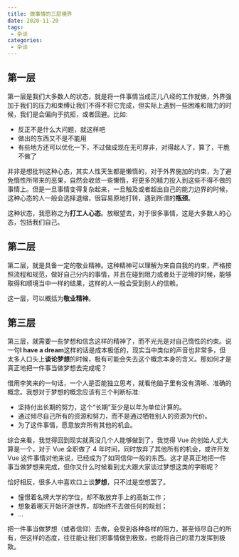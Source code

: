 ```yaml
---
title: 做事情的三层境界
date: 2020-11-20
tags:
 - 杂谈
categories:
 - 杂谈
---
```


## 第一层
第一层是我们大多数人的状态，就是将一件事情当成正儿八经的工作就做，外界强加于我们的压力和束缚让我们不得不将它完成，但实际上遇到一些困难和阻力的时候，我们是会偏向于抗拒，或者回避。比如:

- 反正不是什么大问题，就这样吧
- 做出的东西又不是不能用
- 有些地方还可以优化一下，不过做成现在无可厚非，对得起人了，算了，干脆不做了

并非是想批判这种心态，其实人性天生都是懒惰的，对于外界施加的约束，为了避免惰性所带来的恶果，自然会收敛一些懒惰，将更多的精力投入到这些不得不做的事情上。但是一旦事情变得复杂起来，一旦触及或者超出自己的能力边界的时候，这种心态的人一般会选择退缩，很容易原地打转，遇到所谓的**瓶颈**。

这种状态，我愿称之为**打工人心态**。放眼望去，对于很多事情，这是大多数人的心态，包括我们自己。

## 第二层
第二层，就是具备一定的敬业精神。这种精神可以理解为来自自我的约束，严格按照流程和规范，做好自己分内的事情，并且在碰到阻力或者处于逆境的时候，能够取得和顺境当中一样的结果，这样的人一般会受到别人的信赖。

这一层，可以概括为**敬业精神**。

## 第三层

第三层，就需要一些梦想和信念这样的精神了，而不光光是对自己惰性的约束。说一句**I have a dream**这样的话是成本极低的，现实当中类似的声音也非常多，但太多人口头上**谈论梦想**的时候，极有可能会失去这个概念本身的含义。那如何才是真正地把一件事当做梦想去完成呢？

借用李笑来的一句话，一个人是否能独立思考，就看他脑子里有没有清晰、准确的概念。我想对于梦想的概念应该有三个判断标准:

- 坚持付出长期的努力，这个“长期”至少是以年为单位计算的。
- 通过倾尽自己所有的资源和努力，而不是通过牺牲别人的资源为代价。
- 为了这件事情，愿意放弃所有其他的机会。

综合来看，我觉得回到现实就真没几个人能够做到了，我觉得 Vue 的创始人尤大算是一个，对于 Vue 全职做了 4 年时间，同时放弃了其他所有的机会，或许开发 Vue 这件事情对他来说，已经成为了如同信仰一般的东西。这才是真正地把一件事当做梦想来完成，但你又什么时候看到尤大跟大家谈过梦想这类的字眼呢？

恰好相反，很多人中喜欢口上谈**梦想**，只不过是空想罢了。

- 憧憬着名牌大学的学位，却不敢放弃手上的高新工作；
- 想象着哪天开始环游世界，却始终不去做任何的规划；
- ...

把一件事当做梦想（或者信仰）去做，会受到各种各样的阻力，甚至倾尽自己的所有，但这样的态度，往往能让我们把事情做到极致，也能将自己的潜力发挥到极致。
